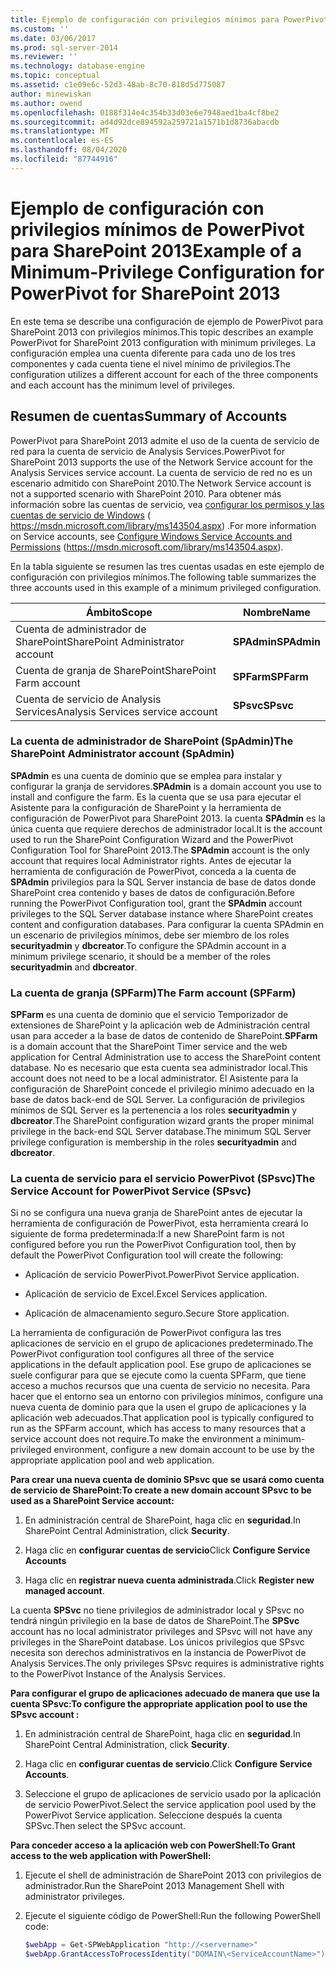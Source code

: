 ```yaml
---
title: Ejemplo de configuración con privilegios mínimos para PowerPivot para SharePoint 2013 | Microsoft Docs
ms.custom: ''
ms.date: 03/06/2017
ms.prod: sql-server-2014
ms.reviewer: ''
ms.technology: database-engine
ms.topic: conceptual
ms.assetid: c1e09e6c-52d3-48ab-8c70-818d5d775087
author: minewiskan
ms.author: owend
ms.openlocfilehash: 0188f314e4c354b33d03e6e7948aed1ba4cf8be2
ms.sourcegitcommit: ad4d92dce894592a259721a1571b1d8736abacdb
ms.translationtype: MT
ms.contentlocale: es-ES
ms.lasthandoff: 08/04/2020
ms.locfileid: "87744916"
---
```

# <a name="example-of-a-minimum-privilege-configuration-for-powerpivot-for-sharepoint-2013"></a><span data-ttu-id="bf3ab-102">Ejemplo de configuración con privilegios mínimos de PowerPivot para SharePoint 2013</span><span class="sxs-lookup"><span data-stu-id="bf3ab-102">Example of a Minimum-Privilege Configuration for PowerPivot for SharePoint 2013</span></span>
  <span data-ttu-id="bf3ab-103">En este tema se describe una configuración de ejemplo de PowerPivot para SharePoint 2013 con privilegios mínimos.</span><span class="sxs-lookup"><span data-stu-id="bf3ab-103">This topic describes an example PowerPivot for SharePoint 2013 configuration with minimum privileges.</span></span> <span data-ttu-id="bf3ab-104">La configuración emplea una cuenta diferente para cada uno de los tres componentes y cada cuenta tiene el nivel mínimo de privilegios.</span><span class="sxs-lookup"><span data-stu-id="bf3ab-104">The configuration utilizes a different account for each of the three components and each account has the minimum level of privileges.</span></span>  
  
## <a name="summary-of-accounts"></a><span data-ttu-id="bf3ab-105">Resumen de cuentas</span><span class="sxs-lookup"><span data-stu-id="bf3ab-105">Summary of Accounts</span></span>  
 <span data-ttu-id="bf3ab-106">PowerPivot para SharePoint 2013 admite el uso de la cuenta de servicio de red para la cuenta de servicio de Analysis Services.</span><span class="sxs-lookup"><span data-stu-id="bf3ab-106">PowerPivot for SharePoint 2013 supports the use of the Network Service account for the Analysis Services service account.</span></span> <span data-ttu-id="bf3ab-107">La cuenta de servicio de red no es un escenario admitido con SharePoint 2010.</span><span class="sxs-lookup"><span data-stu-id="bf3ab-107">The Network Service account is not a supported scenario with SharePoint 2010.</span></span> <span data-ttu-id="bf3ab-108">Para obtener más información sobre las cuentas de servicio, vea [configurar los permisos y las cuentas de servicio de Windows](../../../database-engine/configure-windows/configure-windows-service-accounts-and-permissions.md) ( https://msdn.microsoft.com/library/ms143504.aspx) .</span><span class="sxs-lookup"><span data-stu-id="bf3ab-108">For more information on Service accounts, see [Configure Windows Service Accounts and Permissions](../../../database-engine/configure-windows/configure-windows-service-accounts-and-permissions.md) (https://msdn.microsoft.com/library/ms143504.aspx).</span></span>  
  
 <span data-ttu-id="bf3ab-109">En la tabla siguiente se resumen las tres cuentas usadas en este ejemplo de configuración con privilegios mínimos.</span><span class="sxs-lookup"><span data-stu-id="bf3ab-109">The following table summarizes the three accounts used in this example of a minimum privileged configuration.</span></span>  
  
|<span data-ttu-id="bf3ab-110">Ámbito</span><span class="sxs-lookup"><span data-stu-id="bf3ab-110">Scope</span></span>|<span data-ttu-id="bf3ab-111">Nombre</span><span class="sxs-lookup"><span data-stu-id="bf3ab-111">Name</span></span>|  
|-----------|----------|  
|<span data-ttu-id="bf3ab-112">Cuenta de administrador de SharePoint</span><span class="sxs-lookup"><span data-stu-id="bf3ab-112">SharePoint Administrator account</span></span>|<span data-ttu-id="bf3ab-113">**SPAdmin**</span><span class="sxs-lookup"><span data-stu-id="bf3ab-113">**SPAdmin**</span></span>|  
|<span data-ttu-id="bf3ab-114">Cuenta de granja de SharePoint</span><span class="sxs-lookup"><span data-stu-id="bf3ab-114">SharePoint Farm account</span></span>|<span data-ttu-id="bf3ab-115">**SPFarm**</span><span class="sxs-lookup"><span data-stu-id="bf3ab-115">**SPFarm**</span></span>|  
|<span data-ttu-id="bf3ab-116">Cuenta de servicio de Analysis Services</span><span class="sxs-lookup"><span data-stu-id="bf3ab-116">Analysis Services service account</span></span>|<span data-ttu-id="bf3ab-117">**SPsvc**</span><span class="sxs-lookup"><span data-stu-id="bf3ab-117">**SPsvc**</span></span>|  
  
### <a name="the-sharepoint-administrator-account-spadmin"></a><span data-ttu-id="bf3ab-118">La cuenta de administrador de SharePoint (SpAdmin)</span><span class="sxs-lookup"><span data-stu-id="bf3ab-118">The SharePoint Administrator account (SpAdmin)</span></span>  
 <span data-ttu-id="bf3ab-119">**SPAdmin** es una cuenta de dominio que se emplea para instalar y configurar la granja de servidores.</span><span class="sxs-lookup"><span data-stu-id="bf3ab-119">**SPAdmin** is a domain account you use to install and configure the farm.</span></span> <span data-ttu-id="bf3ab-120">Es la cuenta que se usa para ejecutar el Asistente para la configuración de SharePoint y la herramienta de configuración de PowerPivot para SharePoint 2013. la cuenta **SPAdmin** es la única cuenta que requiere derechos de administrador local.</span><span class="sxs-lookup"><span data-stu-id="bf3ab-120">It is the account used to run the SharePoint Configuration Wizard and the PowerPivot Configuration Tool for SharePoint 2013.The **SPAdmin** account is the only account that requires local Administrator rights.</span></span> <span data-ttu-id="bf3ab-121">Antes de ejecutar la herramienta de configuración de PowerPivot, conceda a la cuenta de **SPAdmin** privilegios para la SQL Server instancia de base de datos donde SharePoint crea contenido y bases de datos de configuración.</span><span class="sxs-lookup"><span data-stu-id="bf3ab-121">Before running the PowerPivot Configuration tool, grant the **SPAdmin** account privileges to the SQL Server database instance where SharePoint creates content and configuration databases.</span></span> <span data-ttu-id="bf3ab-122">Para configurar la cuenta SPAdmin en un escenario de privilegios mínimos, debe ser miembro de los roles **securityadmin** y **dbcreator**.</span><span class="sxs-lookup"><span data-stu-id="bf3ab-122">To configure the SPAdmin account in a minimum privilege scenario, it should be a member of the roles **securityadmin** and **dbcreator**.</span></span>  
  
### <a name="the-farm-account-spfarm"></a><span data-ttu-id="bf3ab-123">La cuenta de granja (SPFarm)</span><span class="sxs-lookup"><span data-stu-id="bf3ab-123">The Farm account (SPFarm)</span></span>  
 <span data-ttu-id="bf3ab-124">**SPFarm** es una cuenta de dominio que el servicio Temporizador de extensiones de SharePoint y la aplicación web de Administración central usan para acceder a la base de datos de contenido de SharePoint.</span><span class="sxs-lookup"><span data-stu-id="bf3ab-124">**SPFarm** is a domain account that the SharePoint Timer service and the web application for Central Administration use to access the SharePoint content database.</span></span> <span data-ttu-id="bf3ab-125">No es necesario que esta cuenta sea administrador local.</span><span class="sxs-lookup"><span data-stu-id="bf3ab-125">This account does not need to be a local administrator.</span></span> <span data-ttu-id="bf3ab-126">El Asistente para la configuración de SharePoint concede el privilegio mínimo adecuado en la base de datos back-end de SQL Server. La configuración de privilegios mínimos de SQL Server es la pertenencia a los roles **securityadmin** y **dbcreator**.</span><span class="sxs-lookup"><span data-stu-id="bf3ab-126">The SharePoint configuration wizard grants the proper minimal privilege in the back-end SQL Server database.The minimum SQL Server privilege configuration is membership in the roles **securityadmin** and **dbcreator**.</span></span>  
  
### <a name="the-service-account-for-powerpivot-service-spsvc"></a><span data-ttu-id="bf3ab-127">La cuenta de servicio para el servicio PowerPivot (SPsvc)</span><span class="sxs-lookup"><span data-stu-id="bf3ab-127">The Service Account for PowerPivot Service (SPsvc)</span></span>  
 <span data-ttu-id="bf3ab-128">Si no se configura una nueva granja de SharePoint antes de ejecutar la herramienta de configuración de PowerPivot, esta herramienta creará lo siguiente de forma predeterminada:</span><span class="sxs-lookup"><span data-stu-id="bf3ab-128">If a new SharePoint farm is not configured before you run the PowerPivot Configuration tool, then by default the PowerPivot Configuration tool will create the following:</span></span>  
  
-   <span data-ttu-id="bf3ab-129">Aplicación de servicio PowerPivot.</span><span class="sxs-lookup"><span data-stu-id="bf3ab-129">PowerPivot Service application.</span></span>  
  
-   <span data-ttu-id="bf3ab-130">Aplicación de servicio de Excel.</span><span class="sxs-lookup"><span data-stu-id="bf3ab-130">Excel Services application.</span></span>  
  
-   <span data-ttu-id="bf3ab-131">Aplicación de almacenamiento seguro.</span><span class="sxs-lookup"><span data-stu-id="bf3ab-131">Secure Store application.</span></span>  
  
 <span data-ttu-id="bf3ab-132">La herramienta de configuración de PowerPivot configura las tres aplicaciones de servicio en el grupo de aplicaciones predeterminado.</span><span class="sxs-lookup"><span data-stu-id="bf3ab-132">The PowerPivot configuration tool configures all three of the service applications in the default application pool.</span></span> <span data-ttu-id="bf3ab-133">Ese grupo de aplicaciones se suele configurar para que se ejecute como la cuenta SPFarm, que tiene acceso a muchos recursos que una cuenta de servicio no necesita. Para hacer que el entorno sea un entorno con privilegios mínimos, configure una nueva cuenta de dominio para que la usen el grupo de aplicaciones y la aplicación web adecuados.</span><span class="sxs-lookup"><span data-stu-id="bf3ab-133">That application pool is typically configured to run as the SPFarm account, which has access to many resources that a service account does not require.To make the environment a minimum-privileged environment, configure a new domain account to be use by the appropriate application pool and web application.</span></span>  
  
 <span data-ttu-id="bf3ab-134">**Para crear una nueva cuenta de dominio SPsvc que se usará como cuenta de servicio de SharePoint:**</span><span class="sxs-lookup"><span data-stu-id="bf3ab-134">**To create a new domain account SPsvc to be used as a SharePoint Service account:**</span></span>  
  
1.  <span data-ttu-id="bf3ab-135">En administración central de SharePoint, haga clic en **seguridad**.</span><span class="sxs-lookup"><span data-stu-id="bf3ab-135">In SharePoint Central Administration, click **Security**.</span></span>  
  
2.  <span data-ttu-id="bf3ab-136">Haga clic en **configurar cuentas de servicio**</span><span class="sxs-lookup"><span data-stu-id="bf3ab-136">Click **Configure Service Accounts**</span></span>  
  
3.  <span data-ttu-id="bf3ab-137">Haga clic en **registrar nueva cuenta administrada**.</span><span class="sxs-lookup"><span data-stu-id="bf3ab-137">Click **Register new managed account**.</span></span>  
  
 <span data-ttu-id="bf3ab-138">La cuenta **SPSvc** no tiene privilegios de administrador local y SPsvc no tendrá ningún privilegio en la base de datos de SharePoint.</span><span class="sxs-lookup"><span data-stu-id="bf3ab-138">The **SPSvc** account has no local administrator privileges and SPsvc will not have any privileges in the SharePoint database.</span></span> <span data-ttu-id="bf3ab-139">Los únicos privilegios que SPsvc necesita son derechos administrativos en la instancia de PowerPivot de Analysis Services.</span><span class="sxs-lookup"><span data-stu-id="bf3ab-139">The only privileges SPsvc requires is administrative rights to the PowerPivot Instance of the Analysis Services.</span></span>  
  
 <span data-ttu-id="bf3ab-140">**Para configurar el grupo de aplicaciones adecuado de manera que use la cuenta SPsvc:**</span><span class="sxs-lookup"><span data-stu-id="bf3ab-140">**To configure the appropriate application pool to use the SPsvc account :**</span></span>  
  
1.  <span data-ttu-id="bf3ab-141">En administración central de SharePoint, haga clic en **seguridad**.</span><span class="sxs-lookup"><span data-stu-id="bf3ab-141">In SharePoint Central Administration, click **Security**.</span></span>  
  
2.  <span data-ttu-id="bf3ab-142">Haga clic en **configurar cuentas de servicio**.</span><span class="sxs-lookup"><span data-stu-id="bf3ab-142">Click **Configure Service Accounts**.</span></span>  
  
3.  <span data-ttu-id="bf3ab-143">Seleccione el grupo de aplicaciones de servicio usado por la aplicación de servicio PowerPivot.</span><span class="sxs-lookup"><span data-stu-id="bf3ab-143">Select the service application pool used by the PowerPivot Service application.</span></span> <span data-ttu-id="bf3ab-144">Seleccione después la cuenta SPSvc.</span><span class="sxs-lookup"><span data-stu-id="bf3ab-144">Then select the SPSvc account.</span></span>  
  
 <span data-ttu-id="bf3ab-145">**Para conceder acceso a la aplicación web con PowerShell:**</span><span class="sxs-lookup"><span data-stu-id="bf3ab-145">**To Grant access to the web application with PowerShell:**</span></span>  
  
1.  <span data-ttu-id="bf3ab-146">Ejecute el shell de administración de SharePoint 2013 con privilegios de administrador.</span><span class="sxs-lookup"><span data-stu-id="bf3ab-146">Run the SharePoint 2013 Management Shell with administrator privileges.</span></span>  
  
2.  <span data-ttu-id="bf3ab-147">Ejecute el siguiente código de PowerShell:</span><span class="sxs-lookup"><span data-stu-id="bf3ab-147">Run the following PowerShell code:</span></span>  
  
    ```powershell
    $webApp = Get-SPWebApplication "http://<servername>"  
    $webApp.GrantAccessToProcessIdentity("DOMAIN\<ServiceAccountName>")
    ```  
